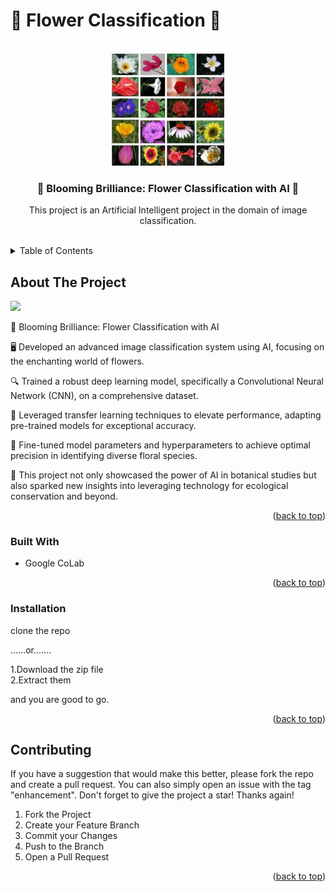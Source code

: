  # 🌸  Flower Classification  🌸



<!-- PROJECT LOGO -->
<br />
<div align="center" id='readme-top'>
  <a href="">
    <img src="https://github.com/arpan-kumar-saini/Flower-Classification/blob/main/Flowers.jpeg" alt="Logo" width="180" height="180">
  </a>

  <h3 align="center"> 🌸 Blooming Brilliance: Flower Classification with AI 🌸</h3>

  <p align="center">
    This project is an Artificial Intelligent project in the domain of image classification.
    <br />   
    <br />
    
  </p>
</div>



<!-- TABLE OF CONTENTS -->
<details>
  <summary>Table of Contents</summary>
  <ol>
    <li>
      <a href="#about-the-project">About The Project</a>
      <ul>
        <li><a href="#built-with">Built With</a></li>
      </ul>
    </li>      
    <li><a href="#installation">Installation</a></li>
    <li><a href="#contributing">Contributing</a></li>
  </ol>
</details>



<!-- ABOUT THE PROJECT -->
## About The Project
<img src='https://github.com/arpan-kumar-saini/Flower-Classification/blob/main/Flower%20classification.gif'>

🌸 Blooming Brilliance: Flower Classification with AI

🖥️ Developed an advanced image classification system using AI, focusing on the enchanting world of flowers.

🔍 Trained a robust deep learning model, specifically a Convolutional Neural Network (CNN), on a comprehensive dataset.

🚀 Leveraged transfer learning techniques to elevate performance, adapting pre-trained models for exceptional accuracy.

🎯 Fine-tuned model parameters and hyperparameters to achieve optimal precision in identifying diverse floral species.

🌱 This project not only showcased the power of AI in botanical studies but also sparked new insights into leveraging technology for ecological conservation and beyond.

<p align="right">(<a href="#readme-top">back to top</a>)</p>



### Built With

* Google CoLab

<p align="right">(<a href="#readme-top">back to top</a>)</p>




### Installation

clone the repo

......or....... 

1.Download the zip file <br>
2.Extract them

and you are good to go.

  

<p align="right">(<a href="#readme-top">back to top</a>)</p>


<!-- CONTRIBUTING -->
## Contributing


If you have a suggestion that would make this better, please fork the repo and create a pull request. You can also simply open an issue with the tag "enhancement".
Don't forget to give the project a star! Thanks again!

1. Fork the Project
2. Create your Feature Branch 
3. Commit your Changes 
4. Push to the Branch 
5. Open a Pull Request

<p align="right">(<a href="#readme-top">back to top</a>)</p>











 
